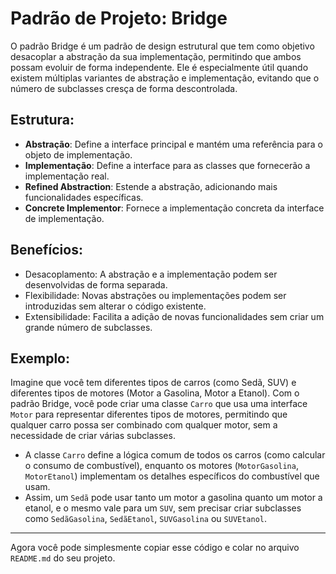 # Padrão de Projeto: Bridge

O padrão Bridge é um padrão de design estrutural que tem como objetivo desacoplar a abstração da sua implementação,
permitindo que ambos possam evoluir de forma independente. Ele é especialmente útil quando existem múltiplas variantes
de abstração e implementação, evitando que o número de subclasses cresça de forma descontrolada.

## Estrutura:

- **Abstração**: Define a interface principal e mantém uma referência para o objeto de implementação.
- **Implementação**: Define a interface para as classes que fornecerão a implementação real.
- **Refined Abstraction**: Estende a abstração, adicionando mais funcionalidades específicas.
- **Concrete Implementor**: Fornece a implementação concreta da interface de implementação.

## Benefícios:

- Desacoplamento: A abstração e a implementação podem ser desenvolvidas de forma separada.
- Flexibilidade: Novas abstrações ou implementações podem ser introduzidas sem alterar o código existente.
- Extensibilidade: Facilita a adição de novas funcionalidades sem criar um grande número de subclasses.

## Exemplo:

Imagine que você tem diferentes tipos de carros (como Sedã, SUV) e diferentes tipos de motores (Motor a Gasolina, Motor a Etanol).
Com o padrão Bridge, você pode criar uma classe `Carro` que usa uma interface `Motor` para representar diferentes tipos de motores,
permitindo que qualquer carro possa ser combinado com qualquer motor, sem a necessidade de criar várias subclasses.

- A classe `Carro` define a lógica comum de todos os carros (como calcular o consumo de combustível), enquanto os motores (`MotorGasolina`, `MotorEtanol`) implementam os detalhes específicos do combustível que usam.
- Assim, um `Sedã` pode usar tanto um motor a gasolina quanto um motor a etanol, e o mesmo vale para um `SUV`, sem precisar criar subclasses como `SedãGasolina`, `SedãEtanol`, `SUVGasolina` ou `SUVEtanol`.

---

Agora você pode simplesmente copiar esse código e colar no arquivo `README.md` do seu projeto.
